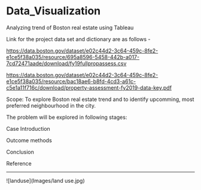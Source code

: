 # Data_Visualization
Analyzing trend of Boston real estate using Tableau

Link for the project data set and dictionary are as follows - 

https://data.boston.gov/dataset/e02c44d2-3c64-459c-8fe2-e1ce5f38a035/resource/695a8596-5458-442b-a017-7cd72471aade/download/fy19fullpropassess.csv

https://data.boston.gov/dataset/e02c44d2-3c64-459c-8fe2-e1ce5f38a035/resource/bac18ae6-b8fd-4cd3-a61c-c5e1a11f716c/download/property-assessment-fy2019-data-key.pdf

Scope: To explore Boston real estate trend and to identify upcomming, most preferred neighbourhood in the city.

The problem will be explored in following stages:

Case Introduction

Outcome methods

Conclusion

Reference

----------------------------------------

![landuse](Images/land use.jpg)
